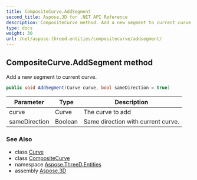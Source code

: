 ```yaml
---
title: CompositeCurve.AddSegment
second_title: Aspose.3D for .NET API Reference
description: CompositeCurve method. Add a new segment to current curve
type: docs
weight: 30
url: /net/aspose.threed.entities/compositecurve/addsegment/
---
```

## CompositeCurve.AddSegment method

Add a new segment to current curve.

```csharp
public void AddSegment(Curve curve, bool sameDirection = true)
```

| Parameter | Type | Description |
| --- | --- | --- |
| curve | Curve | The curve to add |
| sameDirection | Boolean | Same direction with current curve. |

### See Also

* class [Curve](../../curve/)
* class [CompositeCurve](../)
* namespace [Aspose.ThreeD.Entities](../../compositecurve/)
* assembly [Aspose.3D](../../../)


